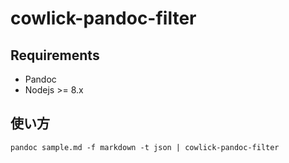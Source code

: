 # cowlick-pandoc-filter

## Requirements

* Pandoc
* Nodejs >= 8.x

## 使い方

```
pandoc sample.md -f markdown -t json | cowlick-pandoc-filter
```
